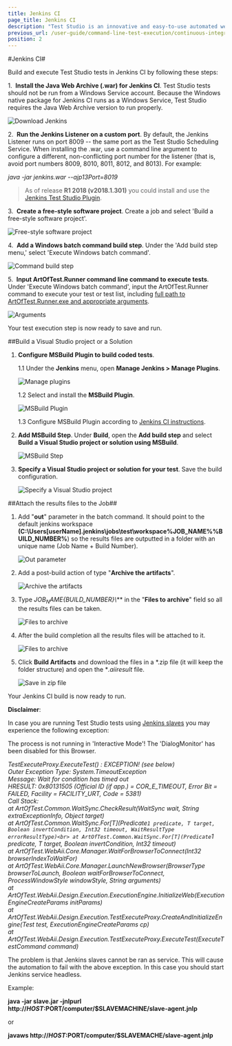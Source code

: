 ```yaml
---
title: Jenkins CI
page_title: Jenkins CI
description: "Test Studio is an innovative and easy-to-use automated web, WPF and load testing solution. Test Studio tests support essential technologies like ASP.NET AJAX, Silverlight, PHP and MVC. HTML5, Testing framework, functional testing, performance testing, load testing, exploratory testing, manual testing."
previous_url: /user-guide/command-line-test-execution/continuous-integration/jenkins_ci.aspx, /user-guide/command-line-test-execution/continuous-integration/jenkins_ci
position: 2
---
```

#Jenkins CI#

Build and execute Test Studio tests in Jenkins CI by following these steps:

1.&nbsp; **Install the Java Web Archive (.war) for Jenkins CI**. Test Studio tests should not be run from a Windows Service account. Because the Windows native package for Jenkins CI runs as a Windows Service, Test Studio requires the Java Web Archive version to run properly.

![Download Jenkins][1]

2.&nbsp; **Run the Jenkins Listener on a custom port**. By default, the Jenkins Listener runs on port 8009 -- the same port as the Test Studio Scheduling Service. When installing the .war, use a command line argument to configure a different, non-conflicting port number for the listener (that is, avoid port numbers 8009, 8010, 8011, 8012, and 8013). For example:

*java -jar jenkins.war --ajp13Port=8019*

> As of release **R1 2018 (v2018.1.301)** you could install and use the <a href="/advanced-topics/build-server/jenkins-ci-plugin" target="_blank">Jenkins Test Studio Plugin</a>.

3.&nbsp; **Create a free-style software project**. Create a job and select 'Build a free-style software project'.

![Free-style software project][2]

4.&nbsp; **Add a Windows batch command build step**. Under the 'Add build step menu,' select 'Execute Windows batch command'.

![Command build step][3]

5.&nbsp; **Input ArtOfTest.Runner command line command to execute tests**. Under 'Execute Windows batch command', input the ArtOfTest.Runner command to execute your test or test list, including <a href="/features/test-runners/artoftest-runner" target="_blank">full path to ArtOfTest.Runner.exe and appropriate arguments</a>.

![Arguments][4]

Your test execution step is now ready to save and run.

##Build a Visual Studio project or a Solution

1. **Configure MSBuild Plugin to build coded tests**.

	1.1 Under the **Jenkins** menu, open **Manage Jenkins > Manage Plugins**.

	![Manage plugins][5]

	1.2 Select and install the **MSBuild Plugin**.

	![MSBuild Plugin][6]

	1.3 Configure MSBuild Plugin according to <a href="https://wiki.jenkins-ci.org/display/JENKINS/MSBuild+Plugin" target="_blank">Jenkins CI instructions</a>.

2. **Add MSBuild Step**. Under **Build**, open the **Add build step** and select **Build a Visual Studio project or solution using MSBuild**.

	![MSBuild Step][7]

3. **Specify a Visual Studio project or solution for your test**. Save the build configuration.

	![Specify a Visual Studio project][8]

##Attach the results files to the Job##

1.	Add "**out**" parameter in the batch command. It should point to the default jenkins workspace **(C:\Users\[userName]\.jenkins\jobs\test\workspace\%JOB_NAME%%BUILD_NUMBER%**) so the results files are outputted in a folder with an unique name (Job Name + Build Number).

	
	![Out parameter][9]

2. Add a post-build action of type "**Archive the artifacts**".

	![Archive the artifacts][10]

3. Type *${JOB_NAME}${BUILD_NUMBER}\\*** in the "**Files to archive**" field so all the results files can be taken.

	![Files to archive][11]

4. After the build completion all the results files will be attached to it.

	![Files to archive][12]

5. Click **Build Artifacts** and download the files in a *.zip file (it will keep the folder structure) and open the **.aiiresult* file.

	![Save in zip file][13]

Your Jenkins CI build is now ready to run.

**Disclaimer**:

In case you are running Test Studio tests using <a href="http://www.donaldsimpson.co.uk/2011/10/06/jenkins-slave-nodes/" target="_blank">Jenkins slaves</a> you may experience the following exception:

<div>
The process is not running in 'Interactive Mode'! The 'DialogMonitor' has been disabled for this Browser.<br>

<i>TestExecuteProxy.ExecuteTest() : EXCEPTION! (see below)<br>
Outer Exception Type: System.TimeoutException<br>
Message: Wait for condition has timed out<br>
HRESULT: 0x80131505 (Official ID (if app.) = COR_E_TIMEOUT, Error Bit = FAILED, Facility = FACILITY_URT, Code = 5381)<br>
Call Stack:<br>
at ArtOfTest.Common.WaitSync.CheckResult(WaitSync wait, String extraExceptionInfo, Object target)<br>
at ArtOfTest.Common.WaitSync.For[T](Predicate`1 predicate, T target, Boolean invertCondition, Int32 timeout, WaitResultType errorResultType)<br>
at ArtOfTest.Common.WaitSync.For[T](Predicate`1 predicate, T target, Boolean invertCondition, Int32 timeout)<br>
at ArtOfTest.WebAii.Core.Manager.WaitForBrowserToConnect(Int32 browserIndexToWaitFor)<br>
at ArtOfTest.WebAii.Core.Manager.LaunchNewBrowser(BrowserType browserToLaunch, Boolean waitForBrowserToConnect, <br>ProcessWindowStyle windowStyle, String arguments)<br>
at ArtOfTest.WebAii.Design.Execution.ExecutionEngine.InitializeWeb(ExecutionEngineCreateParams initParams)<br>
at ArtOfTest.WebAii.Design.Execution.TestExecuteProxy.CreateAndInitializeEngine(Test test, ExecutionEngineCreateParams cp)<br>
at ArtOfTest.WebAii.Design.Execution.TestExecuteProxy.ExecuteTest(ExecuteTestCommand command)<br></i>

</div>

The problem is that Jenkins slaves cannot be ran as service. This will cause the automation to fail with the above exception. In this case you should start Jenkins service headless.

Example:

**java -jar slave.jar -jnlpurl http://$HOST:$PORT/computer/$SLAVEMACHINE/slave-agent.jnlp**

or

**javaws http://$HOST:$PORT/computer/$SLAVEMACHE/slave-agent.jnlp**

[1]: /img/advanced-topics/build-server/jenkins-ci/fig1.png
[2]: /img/advanced-topics/build-server/jenkins-ci/fig2.png
[3]: /img/advanced-topics/build-server/jenkins-ci/fig3.png
[4]: /img/advanced-topics/build-server/jenkins-ci/fig4.png
[5]: /img/advanced-topics/build-server/jenkins-ci/fig5.png
[6]: /img/advanced-topics/build-server/jenkins-ci/fig6.png
[7]: /img/advanced-topics/build-server/jenkins-ci/fig7.png
[8]: /img/advanced-topics/build-server/jenkins-ci/fig8.png
[9]: /img/advanced-topics/build-server/jenkins-ci/fig9.png
[10]: /img/advanced-topics/build-server/jenkins-ci/fig10.png
[11]: /img/advanced-topics/build-server/jenkins-ci/fig11.png
[12]: /img/advanced-topics/build-server/jenkins-ci/fig12.png
[13]: /img/advanced-topics/build-server/jenkins-ci/fig13.png
